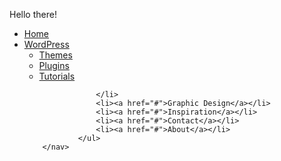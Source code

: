 Hello there!
<nav>
			    <ul>
			        <li><a href="#">Home</a></li>
			        <li><a href="#">WordPress</a>
			            <ul>
			                <li><a href="#">Themes</a></li>
			                <li><a href="#">Plugins</a></li>
			                <li><a href="#">Tutorials</a></li>
			            </ul>
			
			        </li>
			        <li><a href="#">Graphic Design</a></li>
			        <li><a href="#">Inspiration</a></li>
			        <li><a href="#">Contact</a></li>
			        <li><a href="#">About</a></li>
			    </ul>
		</nav>
